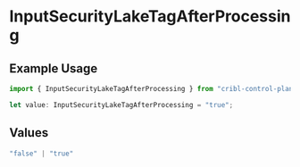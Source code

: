 # InputSecurityLakeTagAfterProcessing

## Example Usage

```typescript
import { InputSecurityLakeTagAfterProcessing } from "cribl-control-plane/models";

let value: InputSecurityLakeTagAfterProcessing = "true";
```

## Values

```typescript
"false" | "true"
```
